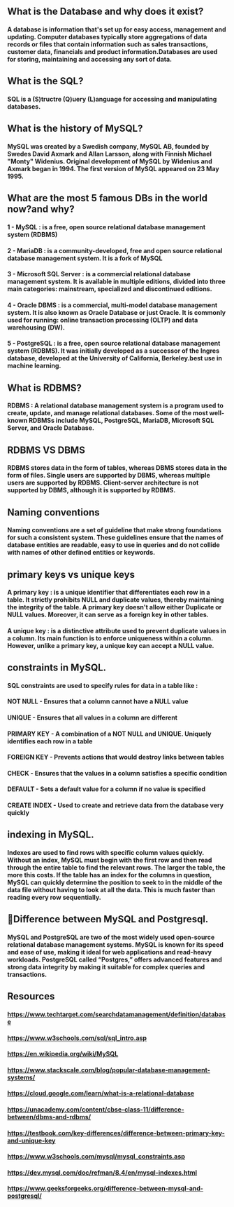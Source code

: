 ## What is the Database and why does it exist?


#### A database is information that's set up for easy access, management and updating. Computer databases typically store aggregations of data records or files that contain information such as sales transactions, customer data, financials and product information.Databases are used for storing, maintaining and accessing any sort of data.

## What is the SQL?


#### SQL is a (S)tructre (Q)uery (L)anguage for accessing and manipulating databases.

## What is the history of MySQL?


#### MySQL was created by a Swedish company, MySQL AB, founded by Swedes David Axmark and Allan Larsson, along with Finnish Michael "Monty" Widenius. Original development of MySQL by Widenius and Axmark began in 1994. The first version of MySQL appeared on 23 May 1995.

## What are the most 5 famous DBs in the world now?and why?


#### 1 - MySQL : is a free, open source relational database management system (RDBMS)
#### 2 - MariaDB : is a community-developed, free and open source relational database management system. It is a fork of MySQL
#### 3 - Microsoft SQL Server : is a commercial relational database management system. It is available in multiple editions, divided into three main categories: mainstream, specialized and discontinued editions.
#### 4 - Oracle DBMS : is a commercial, multi-model database management system. It is also known as Oracle Database or just Oracle. It is commonly used for running: online transaction processing (OLTP) and data warehousing (DW).
#### 5 - PostgreSQL : is a free, open source relational database management system (RDBMS). It was initially developed as a successor of the Ingres database, developed at the University of California, Berkeley.best use in machine learning.

## What is RDBMS?


#### RDBMS : A relational database management system is a program used to create, update, and manage relational databases. Some of the most well-known RDBMSs include MySQL, PostgreSQL, MariaDB, Microsoft SQL Server, and Oracle Database.

## RDBMS VS DBMS


#### RDBMS stores data in the form of tables, whereas DBMS stores data in the form of files. Single users are supported by DBMS, whereas multiple users are supported by RDBMS. Client-server architecture is not supported by DBMS, although it is supported by RDBMS.

## Naming conventions


#### Naming conventions are a set of guideline that make strong foundations for such a consistent system. These guidelines ensure that the names of database entities are readable, easy to use in queries and do not collide with names of other defined entities or keywords.

## primary keys vs unique keys


#### A primary key : is a unique identifier that differentiates each row in a table. It strictly prohibits NULL and duplicate values, thereby maintaining the integrity of the table. A primary key doesn't allow either Duplicate or NULL values. Moreover, it can serve as a foreign key in other tables.

#### A unique key : is a distinctive attribute used to prevent duplicate values in a column. Its main function is to enforce uniqueness within a column. However, unlike a primary key, a unique key can accept a NULL value.

## constraints in MySQL.


#### SQL constraints are used to specify rules for data in a table like :
#### NOT NULL - Ensures that a column cannot have a NULL value
#### UNIQUE - Ensures that all values in a column are different
#### PRIMARY KEY - A combination of a NOT NULL and UNIQUE. Uniquely identifies each row in a table
#### FOREIGN KEY - Prevents actions that would destroy links between tables
#### CHECK - Ensures that the values in a column satisfies a specific condition
#### DEFAULT - Sets a default value for a column if no value is specified
#### CREATE INDEX - Used to create and retrieve data from the database very quickly

## indexing in MySQL.


#### Indexes are used to find rows with specific column values quickly. Without an index, MySQL must begin with the first row and then read through the entire table to find the relevant rows. The larger the table, the more this costs. If the table has an index for the columns in question, MySQL can quickly determine the position to seek to in the middle of the data file without having to look at all the data. This is much faster than reading every row sequentially.

## 🌟Difference between MySQL and Postgresql.

#### MySQL and PostgreSQL are two of the most widely used open-source relational database management systems. MySQL is known for its speed and ease of use, making it ideal for web applications and read-heavy workloads. PostgreSQL called “Postgres,” offers advanced features and strong data integrity by making it suitable for complex queries and transactions.


## Resources
#### https://www.techtarget.com/searchdatamanagement/definition/database

#### https://www.w3schools.com/sql/sql_intro.asp

#### https://en.wikipedia.org/wiki/MySQL

#### https://www.stackscale.com/blog/popular-database-management-systems/

#### https://cloud.google.com/learn/what-is-a-relational-database

#### https://unacademy.com/content/cbse-class-11/difference-between/dbms-and-rdbms/

#### https://testbook.com/key-differences/difference-between-primary-key-and-unique-key

#### https://www.w3schools.com/mysql/mysql_constraints.asp

#### https://dev.mysql.com/doc/refman/8.4/en/mysql-indexes.html

#### https://www.geeksforgeeks.org/difference-between-mysql-and-postgresql/
